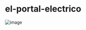 ﻿# el-portal-electrico
![image](https://user-images.githubusercontent.com/82006357/183231707-c111e6c2-83e0-4fdc-9acc-09a770349a87.png)

